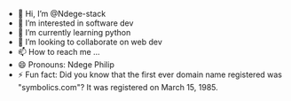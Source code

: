 - 👋 Hi, I’m @Ndege-stack
- 👀 I’m interested in software dev
- 🌱 I’m currently learning python
- 💞️ I’m looking to collaborate on web dev
- 📫 How to reach me ...
- 😄 Pronouns: Ndege Philip 
- ⚡ Fun fact:  Did you know that the first ever domain name registered was "symbolics.com"? It was registered on March 15, 1985\.

<!---
Ndege-stack/Ndege-stack is a ✨ special ✨ repository because its `README.md` (this file) appears on your GitHub profile.
You can click the Preview link to take a look at your changes.
--->
